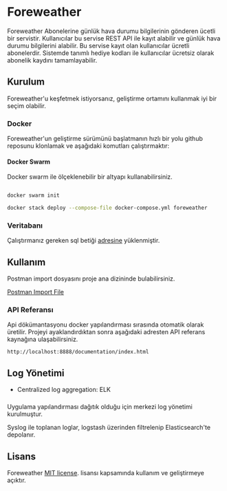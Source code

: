 # Foreweather

Foreweather Abonelerine günlük hava durumu bilgilerinin gönderen ücetli bir servistir. Kullanıcılar bu servise REST
 API ile kayıt alabilir ve günlük hava durumu bilgilerini alabilir. Bu servise kayıt olan kullanıcılar ücretli 
 abonelerdir. Sistemde tanımlı hediye kodları ile kullanıcılar ücretsiz olarak abonelik kaydını tamamlayabilir.
 
## Kurulum

Foreweather'u keşfetmek istiyorsanız, geliştirme ortamını kullanmak iyi bir seçim olabilir. 

### Docker

Foreweather'un geliştirme sürümünü başlatmanın hızlı bir yolu github reposunu klonlamak ve aşağıdaki komutları çalıştırmaktır:

#### Docker Swarm 

Docker swarm ile ölçeklenebilir bir altyapı kullanabilirsiniz.

```bash

docker swarm init

docker stack deploy --compose-file docker-compose.yml foreweather

```

### Veritabanı

Çalıştırmanız gereken sql betiği [adresine](https://raw.githubusercontent.com/foreweather/api.foreweather.com/master/docker/database.sql) yüklenmiştir.

## Kullanım

Postman import dosyasını proje ana dizininde bulabilirsiniz. 

[Postman Import File](https://raw.githubusercontent.com/foreweather/api.foreweather.com/master/ForeweatherProject.postman_collection.json)

### API Referansı

Api dökümantasyonu docker yapılandırması sırasında otomatik olarak üretilir. Projeyi ayaklandırdıktan sonra aşağıdaki adresten API referans kaynağına ulaşabilirsiniz.

```
http://localhost:8888/documentation/index.html
```

## Log Yönetimi

 * Centralized log aggregation: ELK

### 

Uygulama yapılandırması dağıtık olduğu için merkezi log yönetimi kurulmuştur.

Syslog ile toplanan loglar, logstash üzerinden filtrelenip Elasticsearch'te depolanır. 

## Lisans

Foreweather [MIT license](https://opensource.org/licenses/MIT). lisansı kapsamında kullanım ve geliştirmeye açıktır.
